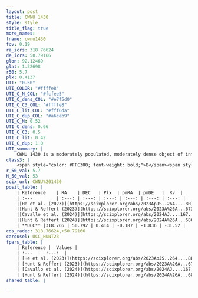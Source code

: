 ```yaml
---
layout: post
title: CWNU 1430
style: style
title_flag: true
more_names: 
fname: cwnu1430
fov: 0.19
ra_icrs: 318.76624
de_icrs: 50.79166
glon: 92.12469
glat: 1.32698
r50: 5.7
plx: 0.4137
UTI: "0.50"
UTI_COLOR: "#ffffe8"
UTI_C_N_COL: "#fcfee5"
UTI_C_dens_COL: "#e7f5d0"
UTI_C_C3_COL: "#ffffe8"
UTI_C_lit_COL: "#fff6da"
UTI_C_dup_COL: "#a6cab9"
UTI_C_N: 0.52
UTI_C_dens: 0.66
UTI_C_C3: 0.5
UTI_C_lit: 0.42
UTI_C_dup: 1.0
UTI_summary: |
    CWNU 1430 is a moderately populated, moderately dense object of intermediate C3 quality. It was recently reported in the literature.
class3: |
    <span style="color: #FFC300; font-weight: bold;">B</span><span style="color: #FFC300; font-weight: bold;">B</span>
r_50_val: 5.7
N_50_val: 53
scix_url: CWNU%201430
posit_table: |
    | Reference    | RA    | DEC   | Plx  | pmRA  | pmDE   |  Rv  |
    | :---         | :---: | :---: | :---: | :---: | :---: | :---: |
    |[He et al. (2023)](https://scixplorer.org/abs/2023ApJS..264....8H) | 318.772 | 50.791 | 0.426 | -0.169 | -1.836 | -31.95 |
    |[Hunt & Reffert (2023)](https://scixplorer.org/abs/2023A%26A...673A.114H) | 318.757 | 50.794 | 0.418 | -0.159 | -1.817 | -31.785 |
    |[Cavallo et al. (2024)](https://scixplorer.org/abs/2024AJ....167...12C) | 318.782 | 50.785 | 0.426 | -- | -- | -- |
    |[Hunt & Reffert (2024)](https://scixplorer.org/abs/2024A%26A...686A..42H) | 318.757 | 50.794 | 0.418 | -0.159 | -1.817 | -31.785 |
    | **UCC** |318.766 | 50.792 | 0.414 | -0.187 | -1.836 | -31.52 | 
cds_radec: 318.76624,+50.79166
carousel: UCC_HUNT23
fpars_table: |
    | Reference |  Values |
    | :---  |  :---:  |
    | [He et al. (2023)](https://scixplorer.org/abs/2023ApJS..264....8H) | `A0=4.15, m-M=11.65, logAge=8.9` |
    | [Hunt & Reffert (2023)](https://scixplorer.org/abs/2023A%26A...673A.114H) | `AV50=4.626, diffAV50=2.624, MOD50=11.741, logAge50=8.24` |
    | [Cavallo et al. (2024)](https://scixplorer.org/abs/2024AJ....167...12C) | `AV50=4.56, dMod50=11.83, logAge50=8.3, [Fe/H]50=0.36` |
    | [Hunt & Reffert (2024)](https://scixplorer.org/abs/2024A%26A...686A..42H) | `MassJ=447.124` |
shared_table: |
    
---
```

